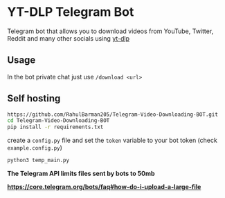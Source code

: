 # YT-DLP Telegram Bot
Telegram bot that allows you to download videos from YouTube, Twitter, Reddit and many other socials using [yt-dlp](https://github.com/yt-dlp/yt-dlp) 

## Usage
In the bot private chat just use `/download <url>`

## Self hosting
```bash
https://github.com/RahulBarman205/Telegram-Video-Downloading-BOT.git
cd Telegram-Video-Downloading-BOT
pip install -r requirements.txt
```
create a `config.py` file and set the `token` variable to your bot token (check `example.config.py`)
```py
python3 temp_main.py
```

**The Telegram API limits files sent by bots to 50mb**

**https://core.telegram.org/bots/faq#how-do-i-upload-a-large-file**
